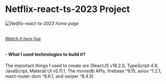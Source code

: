# **Netflix-react-ts-2023 Project**

###### ![Netflix-react-ts-2023 home page](https://i.ibb.co/CPhcGtk/localhost-3000.png)

###### [Watch it here live](https://devmaheremad.github.io/nearby/)

#### - What I used technologies to build it?

The important things I used to create are (ReactJS v18.2.0, TypeScript 4.9, JavaScript, Material UI v5.11.1, The moviedb APIs, firebase ^9.15, axios ^1.2.1, react-router-dom ^6.6.1, and swiper ^8.4.5)
